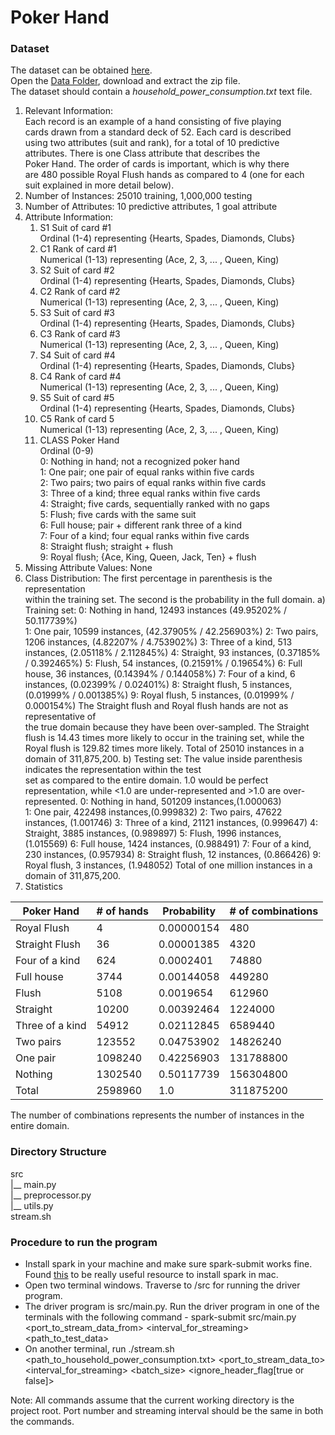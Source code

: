 # Poker Hand   
### Dataset  
The dataset can be obtained [here](https://archive.ics.uci.edu/ml/datasets/Poker+Hand).   
Open the [Data Folder](http://archive.ics.uci.edu/ml/machine-learning-databases/poker/), download and extract the zip file.   
The dataset should contain a _household_power_consumption.txt_ text file.   
1. Relevant Information:  
     Each record is an example of a hand consisting of five playing  
     cards drawn from a standard deck of 52. Each card is described  
     using two attributes (suit and rank), for a total of 10 predictive  
     attributes. There is one Class attribute that describes the  
     Poker Hand. The order of cards is important, which is why there  
     are 480 possible Royal Flush hands as compared to 4 (one for each  
     suit  explained in more detail below).
2. Number of Instances: 25010 training, 1,000,000 testing
3. Number of Attributes: 10 predictive attributes, 1 goal attribute  
4. Attribute Information:  
   1) S1 Suit of card #1  
      Ordinal (1-4) representing {Hearts, Spades, Diamonds, Clubs}
   2) C1 Rank of card #1  
      Numerical (1-13) representing (Ace, 2, 3, ... , Queen, King)
   3) S2 Suit of card #2  
      Ordinal (1-4) representing {Hearts, Spades, Diamonds, Clubs}
   4) C2 Rank of card #2  
      Numerical (1-13) representing (Ace, 2, 3, ... , Queen, King)
   5) S3 Suit of card #3  
      Ordinal (1-4) representing {Hearts, Spades, Diamonds, Clubs}
   6) C3 Rank of card #3  
      Numerical (1-13) representing (Ace, 2, 3, ... , Queen, King)
   7) S4 Suit of card #4  
      Ordinal (1-4) representing {Hearts, Spades, Diamonds, Clubs}
   8) C4 Rank of card #4  
      Numerical (1-13) representing (Ace, 2, 3, ... , Queen, King)
   9) S5 Suit of card #5  
      Ordinal (1-4) representing {Hearts, Spades, Diamonds, Clubs}
   10) C5 Rank of card 5  
      Numerical (1-13) representing (Ace, 2, 3, ... , Queen, King)
   11) CLASS Poker Hand  
      Ordinal (0-9)  
      0: Nothing in hand; not a recognized poker hand   
      1: One pair; one pair of equal ranks within five cards  
      2: Two pairs; two pairs of equal ranks within five cards  
      3: Three of a kind; three equal ranks within five cards  
      4: Straight; five cards, sequentially ranked with no gaps  
      5: Flush; five cards with the same suit  
      6: Full house; pair + different rank three of a kind  
      7: Four of a kind; four equal ranks within five cards  
      8: Straight flush; straight + flush  
      9: Royal flush; {Ace, King, Queen, Jack, Ten} + flush
5. Missing Attribute Values: None
6. Class Distribution:
      The first percentage in parenthesis is the representation  
      within the training set. The second is the probability in the full domain.
      a) Training set:
          0: Nothing in hand, 12493 instances (49.95202% / 50.117739%)  
 1: One pair, 10599 instances, (42.37905% / 42.256903%) 2: Two pairs, 1206 instances, (4.82207% / 4.753902%) 3: Three of a kind, 513 instances, (2.05118% / 2.112845%) 4: Straight, 93 instances, (0.37185% / 0.392465%) 5: Flush, 54 instances, (0.21591% / 0.19654%) 6: Full house, 36 instances, (0.14394% / 0.144058%) 7: Four of a kind, 6 instances, (0.02399% / 0.02401%) 8: Straight flush, 5 instances, (0.01999% / 0.001385%) 9: Royal flush, 5 instances, (0.01999% / 0.000154%)           The Straight flush and Royal flush hands are not as representative of  
 the true domain because they have been over-sampled. The Straight flush is 14.43 times more likely to occur in the training set, while the Royal flush is 129.82 times more likely.           Total of 25010 instances in a domain of 311,875,200.
  b) Testing set:
          The value inside parenthesis indicates the representation within the test  
 set as compared to the entire domain. 1.0 would be perfect representation, while <1.0 are under-represented and >1.0 are over-represented.           0: Nothing in hand, 501209 instances,(1.000063)  
 1: One pair, 422498 instances,(0.999832) 2: Two pairs, 47622 instances, (1.001746) 3: Three of a kind, 21121 instances, (0.999647) 4: Straight, 3885 instances, (0.989897) 5: Flush, 1996 instances, (1.015569) 6: Full house, 1424 instances, (0.988491) 7: Four of a kind, 230 instances, (0.957934) 8: Straight flush, 12 instances, (0.866426) 9: Royal flush, 3 instances, (1.948052) Total of one million instances in a domain of 311,875,200.   
7. Statistics  
  
| Poker Hand      | # of hands | Probability | # of combinations |  
|-----------------|------------|-------------|-------------------|  
| Royal Flush     | 4          | 0.00000154  | 480               |  
| Straight Flush  | 36         | 0.00001385  | 4320              |  
| Four of a kind  | 624        | 0.0002401   | 74880             |  
| Full house      | 3744       | 0.00144058  | 449280            |  
| Flush           | 5108       | 0.0019654   | 612960            |  
| Straight        | 10200      | 0.00392464  | 1224000           |  
| Three of a kind | 54912      | 0.02112845  | 6589440           |  
| Two pairs       | 123552     | 0.04753902  | 14826240          |  
| One pair        | 1098240    | 0.42256903  | 131788800         |  
| Nothing         | 1302540    | 0.50117739  | 156304800         |  
| Total           | 2598960    | 1.0         | 311875200         |  
  
  The number of combinations represents the number of instances in the entire domain.  
  
### Directory Structure  
  
src    
|__ main.py   
|__ preprocessor.py  
|__ utils.py   
stream.sh    
  
### Procedure to run the program  
  
* Install spark in your machine and make sure spark-submit works fine. Found [this](https://isaacchanghau.github.io/post/install_spark_mac/) to be really useful resource to install spark in mac.  
* Open two terminal windows. Traverse to /src for running the driver program.  
* The driver program is src/main.py. Run the driver program in one of the terminals with the following command - spark-submit src/main.py <port_to_stream_data_from> <interval_for_streaming> <path_to_test_data>  
* On another terminal, run ./stream.sh <path_to_household_power_consumption.txt> <port_to_stream_data_to> <interval_for_streaming> <batch_size> <ignore_header_flag[true or false]>  
  
Note: All commands assume that the current working directory is the project root. Port number and streaming interval should be the same in both the commands.